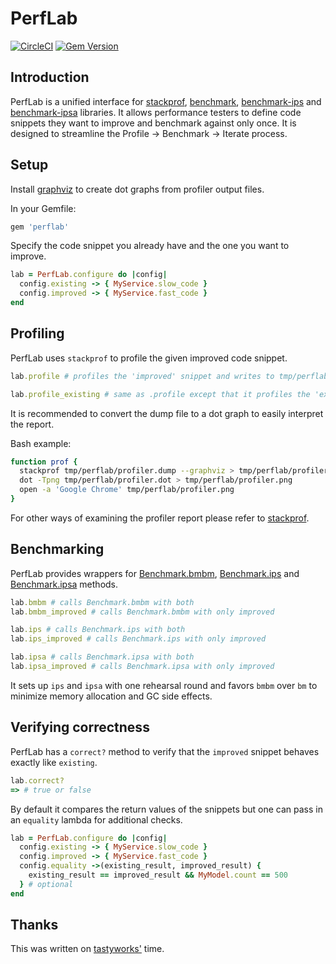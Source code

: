 # PerfLab

[![CircleCI](https://circleci.com/gh/mertguldur/perflab.svg?style=svg)](https://circleci.com/gh/mertguldur/perflab)
[![Gem Version](https://badge.fury.io/rb/perflab.svg)](https://badge.fury.io/rb/perflab)

## Introduction

PerfLab is a unified interface for [stackprof](https://github.com/tmm1/stackprof), [benchmark](https://ruby-doc.org/stdlib-2.6.3/libdoc/benchmark/rdoc/Benchmark.html), [benchmark-ips](https://github.com/evanphx/benchmark-ips/) and [benchmark-ipsa](https://github.com/jondot/benchmark-ipsa) libraries. It allows performance testers to define code snippets they want to improve and benchmark against only once. It is designed to streamline the Profile -> Benchmark -> Iterate process. 

## Setup

Install [graphviz](https://www.graphviz.org/) to create dot graphs from profiler output files.

In your Gemfile:

```ruby
gem 'perflab'
```

Specify the code snippet you already have and the one you want to improve.

```ruby
lab = PerfLab.configure do |config|
  config.existing -> { MyService.slow_code }
  config.improved -> { MyService.fast_code }
end
```

## Profiling

PerfLab uses `stackprof` to profile the given improved code snippet.

```ruby
lab.profile # profiles the 'improved' snippet and writes to tmp/perflab/profiler.dump

lab.profile_existing # same as .profile except that it profiles the 'existing' snippet
```

It is recommended to convert the dump file to a dot graph to easily interpret the report.

Bash example:

```bash
function prof {
  stackprof tmp/perflab/profiler.dump --graphviz > tmp/perflab/profiler.dot
  dot -Tpng tmp/perflab/profiler.dot > tmp/perflab/profiler.png
  open -a 'Google Chrome' tmp/perflab/profiler.png
}
```

For other ways of examining the profiler report please refer to [stackprof](https://github.com/tmm1/stackprof).

## Benchmarking

PerfLab provides wrappers for [Benchmark.bmbm](https://ruby-doc.org/stdlib-2.6.3/libdoc/benchmark/rdoc/Benchmark.html#method-c-bmbm), [Benchmark.ips](https://github.com/evanphx/benchmark-ips/) and [Benchmark.ipsa](https://github.com/jondot/benchmark-ipsa) methods.

```ruby
lab.bmbm # calls Benchmark.bmbm with both
lab.bmbm_improved # calls Benchmark.bmbm with only improved

lab.ips # calls Benchmark.ips with both
lab.ips_improved # calls Benchmark.ips with only improved

lab.ipsa # calls Benchmark.ipsa with both
lab.ipsa_improved # calls Benchmark.ipsa with only improved
```

It sets up `ips` and `ipsa` with one rehearsal round and favors `bmbm` over `bm` to minimize memory allocation and GC side effects.

## Verifying correctness

PerfLab has a `correct?` method to verify that the `improved` snippet behaves exactly like `existing`.

```ruby
lab.correct?
=> # true or false
```

By default it compares the return values of the snippets but one can pass in an `equality` lambda for additional checks.

```ruby
lab = PerfLab.configure do |config|
  config.existing -> { MyService.slow_code }
  config.improved -> { MyService.fast_code }
  config.equality ->(existing_result, improved_result) {
    existing_result == improved_result && MyModel.count == 500
  } # optional
end
```

## Thanks

This was written on [tastyworks'](https://tastyworks.com/) time.
